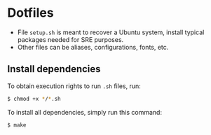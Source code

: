 # Dotfiles

- File `setup.sh` is meant to recover a Ubuntu system, install typical packages needed for SRE purposes.
- Other files can be aliases, configurations, fonts, etc.

## Install dependencies

To obtain execution rights to run `.sh` files, run:
```bash
$ chmod +x */*.sh
```

To install all dependencies, simply run this command:
```bash
$ make
```
